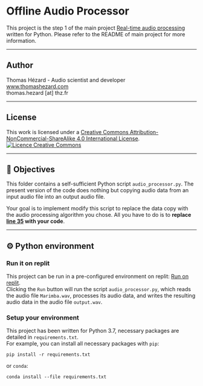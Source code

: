 # Offline Audio Processor

This project is the step 1 of the main project [Real-time audio processing](https://github.com/ThomasHezard/RealTimeAudioProcessing) written for Python. Please refer to the README of main project for more information.

---

## Author

Thomas Hézard - Audio scientist and developer  
www.thomashezard.com  
thomas.hezard [at] thz.fr

---

## License

This work is licensed under a [Creative Commons Attribution-NonCommercial-ShareAlike 4.0 International License](http://creativecommons.org/licenses/by-nc-sa/4.0/).  
[![Licence Creative Commons](https://i.creativecommons.org/l/by-nc-sa/4.0/88x31.png)](http://creativecommons.org/licenses/by-nc-sa/4.0/)

---

## 🎯  Objectives

This folder contains a self-sufficient Python script `audio_processor.py`. The present version of the code does nothing but copying audio data from an input audio file into an output audio file.  

Your goal is to implement modify this script to replace the data copy with the audio processing algorithm you chose. All you have to do is to __replace [line 35](audio_processor.py#L35) with your code__.

--- 

## ⚙️  Python environment

### Run it on replit

This project can be run in a pre-configured environment on replit: [Run on replit](https://replit.com/@ThomasHezard/RealTimeAudioProcessing-Step1Python).  
Clicking the `Run` button will run the script `audio_processor.py`, which reads the audio file `Marimba.wav`, processes its audio data, and writes the resulting audio data in the audio file `output.wav`.  

### Setup your environment

This project has been written for Python 3.7, necessary packages are detailed in `requirements.txt`.  
For example, you can install all necessary packages with `pip`: 
```
pip install -r requirements.txt
```
or `conda`: 
```
conda install --file requirements.txt
```
